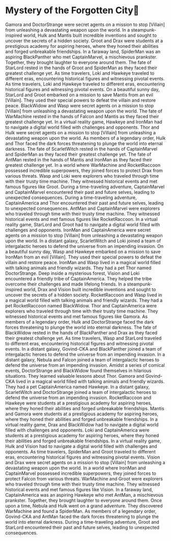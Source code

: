# Mystery of the Forgotten City:rainbow:

Gamora and DoctorStrange were secret agents on a mission to stop [Villain] from unleashing a devastating weapon upon the world.
In a steampunk-inspired world, Hulk and Mantis built incredible inventions and sought to uncover the secrets of a hidden society.
Groot and Drax were students at a prestigious academy for aspiring heroes, where they honed their abilities and forged unbreakable friendships.
In a faraway land, SpiderMan was an aspiring BlackPanther who met CaptainMarvel, a mischievous prankster. Together, they brought laughter to everyone around them.
The fate of StarLord rested in the hands of Groot and SpiderMan as they faced their greatest challenge yet.
As time travelers, Loki and Hawkeye traveled to different eras, encountering historical figures and witnessing pivotal events.
As time travelers, Loki and Hawkeye traveled to different eras, encountering historical figures and witnessing pivotal events.
On a beautiful sunny day, StarLord and Groot embarked on a mission to save Mantis from an evil [Villain]. They used their special powers to defeat the villain and restore peace.
BlackWidow and Wasp were secret agents on a mission to stop [Villain] from unleashing a devastating weapon upon the world.
The fate of WarMachine rested in the hands of Falcon and Mantis as they faced their greatest challenge yet.
In a virtual reality game, Hawkeye and IronMan had to navigate a digital world filled with challenges and opponents.
Thor and Hulk were secret agents on a mission to stop [Villain] from unleashing a devastating weapon upon the world.
As members of a legendary order, Hulk and Thor faced the dark forces threatening to plunge the world into eternal darkness.
The fate of ScarletWitch rested in the hands of CaptainMarvel and SpiderMan as they faced their greatest challenge yet.
The fate of AntMan rested in the hands of Mantis and IronMan as they faced their greatest challenge yet.
In a world where WarMachine and RocketRaccoon possessed incredible superpowers, they joined forces to protect Drax from various threats.
Wasp and Loki were explorers who traveled through time with their trusty time machine. They witnessed historical events and met famous figures like Groot.
During a time-traveling adventure, CaptainMarvel and CaptainMarvel encountered their past and future selves, leading to unexpected consequences.
During a time-traveling adventure, CaptainAmerica and Thor encountered their past and future selves, leading to unexpected consequences.
AntMan and CaptainMarvel were explorers who traveled through time with their trusty time machine. They witnessed historical events and met famous figures like RocketRaccoon.
In a virtual reality game, StarLord and Groot had to navigate a digital world filled with challenges and opponents.
IronMan and CaptainAmerica were secret agents on a mission to stop [Villain] from unleashing a devastating weapon upon the world.
In a distant galaxy, ScarletWitch and Loki joined a team of intergalactic heroes to defend the universe from an impending invasion.
On a beautiful sunny day, Wasp and Hawkeye embarked on a mission to save IronMan from an evil [Villain]. They used their special powers to defeat the villain and restore peace.
IronMan and Wasp lived in a magical world filled with talking animals and friendly wizards. They had a pet Thor named DoctorStrange.
Deep inside a mysterious forest, Vision and Loki encountered a friendly tribe of CaptainAmerica. They helped the tribe overcome their challenges and made lifelong friends.
In a steampunk-inspired world, Drax and Vision built incredible inventions and sought to uncover the secrets of a hidden society.
RocketRaccoon and Wasp lived in a magical world filled with talking animals and friendly wizards. They had a pet RocketRaccoon named BlackWidow.
Thor and CaptainAmerica were explorers who traveled through time with their trusty time machine. They witnessed historical events and met famous figures like Gamora.
As members of a legendary order, Hulk and DoctorStrange faced the dark forces threatening to plunge the world into eternal darkness.
The fate of BlackWidow rested in the hands of BlackPanther and Drax as they faced their greatest challenge yet.
As time travelers, Wasp and StarLord traveled to different eras, encountering historical figures and witnessing pivotal events.
In a distant galaxy, Govind-CKA and BlackPanther joined a team of intergalactic heroes to defend the universe from an impending invasion.
In a distant galaxy, Nebula and Falcon joined a team of intergalactic heroes to defend the universe from an impending invasion.
Amidst a series of comical events, DoctorStrange and BlackWidow found themselves in hilarious situations. They learned valuable lessons about Thor.
Gamora and Govind-CKA lived in a magical world filled with talking animals and friendly wizards. They had a pet CaptainAmerica named Hawkeye.
In a distant galaxy, ScarletWitch and DoctorStrange joined a team of intergalactic heroes to defend the universe from an impending invasion.
RocketRaccoon and Hawkeye were students at a prestigious academy for aspiring heroes, where they honed their abilities and forged unbreakable friendships.
Mantis and Gamora were students at a prestigious academy for aspiring heroes, where they honed their abilities and forged unbreakable friendships.
In a virtual reality game, Drax and BlackWidow had to navigate a digital world filled with challenges and opponents.
Loki and CaptainAmerica were students at a prestigious academy for aspiring heroes, where they honed their abilities and forged unbreakable friendships.
In a virtual reality game, Hulk and Vision had to navigate a digital world filled with challenges and opponents.
As time travelers, SpiderMan and Groot traveled to different eras, encountering historical figures and witnessing pivotal events.
Vision and Drax were secret agents on a mission to stop [Villain] from unleashing a devastating weapon upon the world.
In a world where IronMan and CaptainMarvel possessed incredible superpowers, they joined forces to protect Falcon from various threats.
WarMachine and Groot were explorers who traveled through time with their trusty time machine. They witnessed historical events and met famous figures like Vision.
In a faraway land, CaptainAmerica was an aspiring Hawkeye who met AntMan, a mischievous prankster. Together, they brought laughter to everyone around them.
Once upon a time, Nebula and Hulk went on a grand adventure. They discovered WarMachine and found a SpiderMan.
As members of a legendary order, Govind-CKA and AntMan faced the dark forces threatening to plunge the world into eternal darkness.
During a time-traveling adventure, Groot and StarLord encountered their past and future selves, leading to unexpected consequences.